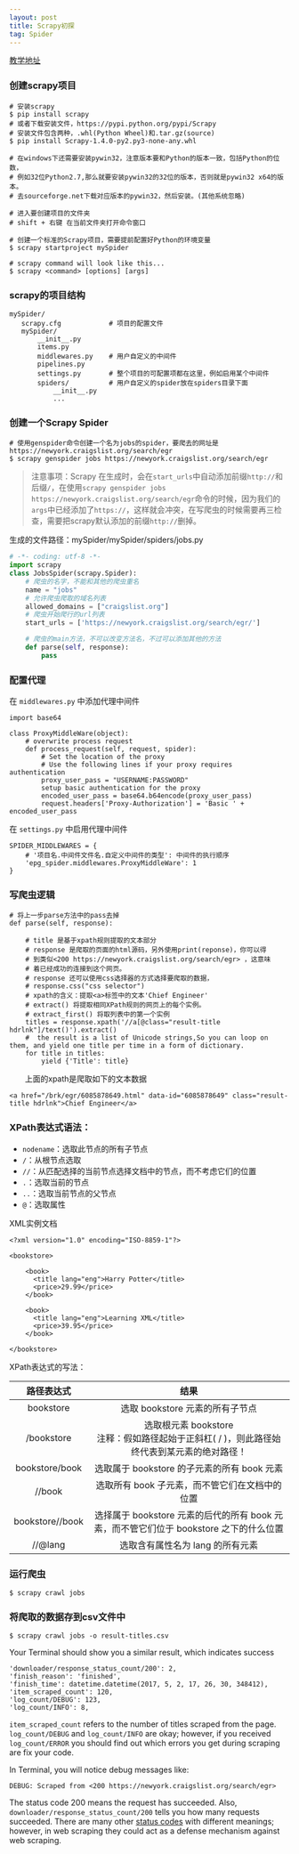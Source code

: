 ```yaml
---
layout: post
title: Scrapy初探
tag: Spider
---
```


[教学地址](http://python.gotrained.com/scrapy-tutorial-web-scraping-craigslist/)

### 创建scrapy项目
```
# 安装scrapy
$ pip install scrapy
# 或者下载安装文件，https://pypi.python.org/pypi/Scrapy
# 安装文件包含两种，.whl(Python Wheel)和.tar.gz(source)
$ pip install Scrapy-1.4.0-py2.py3-none-any.whl

# 在windows下还需要安装pywin32，注意版本要和Python的版本一致，包括Python的位数，
# 例如32位Python2.7,那么就要安装pywin32的32位的版本，否则就是pywin32 x64的版本。
# 去sourceforge.net下载对应版本的pywin32，然后安装。(其他系统忽略)

# 进入要创建项目的文件夹
# shift + 右键 在当前文件夹打开命令窗口

# 创建一个标准的Scrapy项目，需要提前配置好Python的环境变量
$ scrapy startproject mySpider

# scrapy command will look like this...
$ scrapy <command> [options] [args]
```
### scrapy的项目结构
```
mySpider/
   scrapy.cfg            # 项目的配置文件
   mySpider/
       __init__.py
       items.py
       middlewares.py    # 用户自定义的中间件
       pipelines.py
       settings.py       # 整个项目的可配置项都在这里，例如启用某个中间件
       spiders/          # 用户自定义的spider放在spiders目录下面
           __init__.py
           ...
```

### 创建一个Scrapy Spider
```
# 使用genspider命令创建一个名为jobs的spider，要爬去的网址是 https://newyork.craigslist.org/search/egr
$ scrapy genspider jobs https://newyork.craigslist.org/search/egr
```
> 注意事项：Scrapy 在生成时，会在`start_urls`中自动添加前缀`http://`和后缀`/`，在使用`scrapy genspider jobs https://newyork.craigslist.org/search/egr`命令的时候，因为我们的`args`中已经添加了`https://`，这样就会冲突，在写爬虫的时候需要再三检查，需要把scrapy默认添加的前缀`http://`删掉。

生成的文件路径：mySpider/mySpider/spiders/jobs.py
```python
# -*- coding: utf-8 -*-
import scrapy
class JobsSpider(scrapy.Spider):
    # 爬虫的名字，不能和其他的爬虫重名
    name = "jobs" 
    # 允许爬虫爬取的域名列表
    allowed_domains = ["craigslist.org"] 
    # 爬虫开始爬行的url列表
    start_urls = ['https://newyork.craigslist.org/search/egr/']

    # 爬虫的main方法，不可以改变方法名，不过可以添加其他的方法
    def parse(self, response):
        pass

```
### 配置代理
在 `middlewares.py` 中添加代理中间件
```
import base64

class ProxyMiddleWare(object):
    # overwrite process request
    def process_request(self, request, spider):
        # Set the location of the proxy
        # Use the following lines if your proxy requires authentication
        proxy_user_pass = "USERNAME:PASSWORD"
        setup basic authentication for the proxy
        encoded_user_pass = base64.b64encode(proxy_user_pass)
        request.headers['Proxy-Authorization'] = 'Basic ' + encoded_user_pass
```
在 `settings.py` 中启用代理中间件
```
SPIDER_MIDDLEWARES = {
    # '项目名.中间件文件名.自定义中间件的类型': 中间件的执行顺序
    'epg_spider.middlewares.ProxyMiddleWare': 1
}
```
### 写爬虫逻辑
```
# 将上一步parse方法中的pass去掉
def parse(self, response):
    
    # title 是基于xpath规则提取的文本部分
    # response 是爬取的页面的html源码，另外使用print(reponse)，你可以得
    # 到类似<200 https://newyork.craigslist.org/search/egr> ，这意味
    # 着已经成功的连接到这个网页。
    # response 还可以使用css选择器的方式选择要爬取的数据，
    # response.css("css selector")
    # xpath的含义：提取<a>标签中的文本'Chief Engineer'
    # extract() 将提取相同XPath规则的网页上的每个实例。
    # extract_first() 将取列表中的第一个实例
    titles = response.xpath('//a[@class="result-title hdrlnk"]/text()').extract()
    #  the result is a list of Unicode strings,So you can loop on them, and yield one title per time in a form of dictionary.
    for title in titles:
        yield {'Title': title}
```
　　上面的xpath是爬取如下的文本数据
```
<a href="/brk/egr/6085878649.html" data-id="6085878649" class="result-title hdrlnk">Chief Engineer</a>
```
### XPath表达式语法：
* `nodename`：选取此节点的所有子节点
* `/`：从根节点选取
* `//`：从匹配选择的当前节点选择文档中的节点，而不考虑它们的位置
* `.`：选取当前的节点
* `..`：选取当前节点的父节点
* `@`：选取属性

XML实例文档

```
<?xml version="1.0" encoding="ISO-8859-1"?>

<bookstore>

    <book>
      <title lang="eng">Harry Potter</title>
      <price>29.99</price>
    </book>

    <book>
      <title lang="eng">Learning XML</title>
      <price>39.95</price>
    </book>

</bookstore>
```

XPath表达式的写法：

| 路径表达式 | 结果 |
| :--------: | :--------: |
| bookstore | 选取 bookstore 元素的所有子节点 |
| /bookstore | 选取根元素 bookstore <br/> 注释：假如路径起始于正斜杠( / )，则此路径始终代表到某元素的绝对路径！|
| bookstore/book | 选取属于 bookstore 的子元素的所有 book 元素 |
| //book | 选取所有 book 子元素，而不管它们在文档中的位置 |
| bookstore//book | 选择属于 bookstore 元素的后代的所有 book 元素，而不管它们位于 bookstore 之下的什么位置 |
| //@lang | 选取含有属性名为 lang 的所有元素 |

### 运行爬虫
```
$ scrapy crawl jobs
```

### 将爬取的数据存到csv文件中
```
$ scrapy crawl jobs -o result-titles.csv
```
Your Terminal should show you a similar result, which indicates success
```
'downloader/response_status_count/200': 2,
'finish_reason': 'finished',
'finish_time': datetime.datetime(2017, 5, 2, 17, 26, 30, 348412),
'item_scraped_count': 120,
'log_count/DEBUG': 123,
'log_count/INFO': 8,
```
`item_scraped_count` refers to the number of titles scraped from the page. `log_count/DEBUG`  and `log_count/INFO` are okay; however, if you received `log_count/ERROR` you should find out which errors you get during scraping are fix your code.

In Terminal, you will notice debug messages like:
```
DEBUG: Scraped from <200 https://newyork.craigslist.org/search/egr>
```
The status code 200 means the request has succeeded. Also,  `downloader/response_status_count/200` tells you how many requests succeeded. There are many other [status codes](https://www.w3.org/Protocols/rfc2616/rfc2616-sec10.html) with different meanings; however, in web scraping they could act as a defense mechanism against web scraping.
